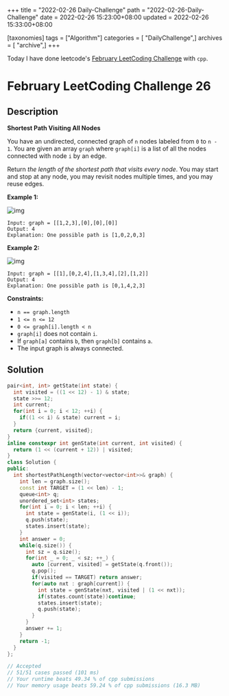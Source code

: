 +++
title = "2022-02-26 Daily-Challenge"
path = "2022-02-26-Daily-Challenge"
date = 2022-02-26 15:23:00+08:00
updated = 2022-02-26 15:33:00+08:00

[taxonomies]
tags = ["Algorithm"]
categories = [ "DailyChallenge",]
archives = [ "archive",]
+++

Today I have done leetcode's [February LeetCoding Challenge](https://leetcode.com/problems/shortest-path-visiting-all-nodes/) with `cpp`.

<!-- more -->

# February LeetCoding Challenge 26

## Description

**Shortest Path Visiting All Nodes**

You have an undirected, connected graph of `n` nodes labeled from `0` to `n - 1`. You are given an array `graph` where `graph[i]` is a list of all the nodes connected with node `i` by an edge.

Return *the length of the shortest path that visits every node*. You may start and stop at any node, you may revisit nodes multiple times, and you may reuse edges.

 

**Example 1:**

![img](https://assets.leetcode.com/uploads/2021/05/12/shortest1-graph.jpg)

```
Input: graph = [[1,2,3],[0],[0],[0]]
Output: 4
Explanation: One possible path is [1,0,2,0,3]
```

**Example 2:**

![img](https://assets.leetcode.com/uploads/2021/05/12/shortest2-graph.jpg)

```
Input: graph = [[1],[0,2,4],[1,3,4],[2],[1,2]]
Output: 4
Explanation: One possible path is [0,1,4,2,3]
```

 

**Constraints:**

- `n == graph.length`
- `1 <= n <= 12`
- `0 <= graph[i].length < n`
- `graph[i]` does not contain `i`.
- If `graph[a]` contains `b`, then `graph[b]` contains `a`.
- The input graph is always connected.

## Solution

``` cpp
pair<int, int> getState(int state) {
  int visited = ((1 << 12) - 1) & state;
  state >>= 12;
  int current;
  for(int i = 0; i < 12; ++i) {
    if((1 << i) & state) current = i;
  }
  return {current, visited};
}
inline constexpr int genState(int current, int visited) {
  return (1 << (current + 12)) | visited;
}
class Solution {
public:
  int shortestPathLength(vector<vector<int>>& graph) {
    int len = graph.size();
    const int TARGET = (1 << len) - 1;
    queue<int> q;
    unordered_set<int> states;
    for(int i = 0; i < len; ++i) {
      int state = genState(i, (1 << i));
      q.push(state);
      states.insert(state);
    }
    int answer = 0;
    while(q.size()) {
      int sz = q.size();
      for(int _ = 0; _ < sz; ++_) {
        auto [current, visited] = getState(q.front());
        q.pop();
        if(visited == TARGET) return answer;
        for(auto nxt : graph[current]) {
          int state = genState(nxt, visited | (1 << nxt));
          if(states.count(state))continue;
          states.insert(state);
          q.push(state);
        }
      }
      answer += 1;
    }
    return -1;
  }
};

// Accepted
// 51/51 cases passed (101 ms)
// Your runtime beats 49.34 % of cpp submissions
// Your memory usage beats 59.24 % of cpp submissions (16.3 MB)
```

